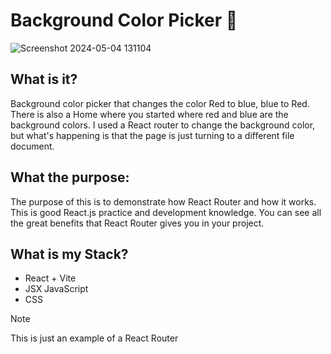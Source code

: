 # Background Color Picker 🎨
![Screenshot 2024-05-04 131104](https://github.com/matwal42083/react_router/assets/115494989/353910b3-8bec-4e81-b0c8-3ec2e10e23b6)

## What is it?
Background color picker that changes the color Red to blue, blue to Red. There is also a Home where you started where red and blue are the background colors.
I used a React router to change the background color, but what's happening is that the page is just turning to a different file document.

## What the purpose:
The purpose of this is to demonstrate how React Router and how it works.
This is good React.js practice and development knowledge. You can see all the 
great benefits that React Router gives you in your project.

## What is my Stack?
 - React + Vite
 - JSX JavaScript
 - CSS

>[!NOTE]
>  This is just an example of a React Router 
